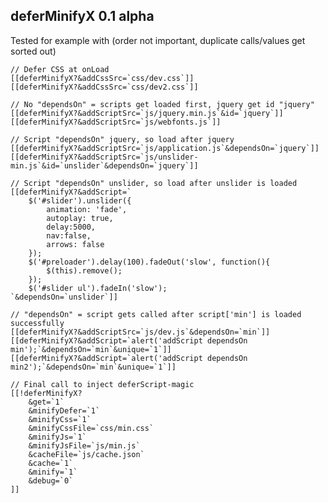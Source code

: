 ## deferMinifyX 0.1 alpha

Tested for example with (order not important, duplicate calls/values get sorted out) 
 
    // Defer CSS at onLoad
    [[deferMinifyX?&addCssSrc=`css/dev.css`]]
    [[deferMinifyX?&addCssSrc=`css/dev2.css`]]
    
    // No "dependsOn" = scripts get loaded first, jquery get id "jquery"
    [[deferMinifyX?&addScriptSrc=`js/jquery.min.js`&id=`jquery`]]
    [[deferMinifyX?&addScriptSrc=`js/webfonts.js`]]
    
    // Script "dependsOn" jquery, so load after jquery
    [[deferMinifyX?&addScriptSrc=`js/application.js`&dependsOn=`jquery`]]
    [[deferMinifyX?&addScriptSrc=`js/unslider-min.js`&id=`unslider`&dependsOn=`jquery`]]
     
    // Script "dependsOn" unslider, so load after unslider is loaded
    [[deferMinifyX?&addScript=`
        $('#slider').unslider({
            animation: 'fade',
            autoplay: true,
            delay:5000,
            nav:false,
            arrows: false
        });
        $('#preloader').delay(100).fadeOut('slow', function(){
            $(this).remove();
        });
        $('#slider ul').fadeIn('slow');
    `&dependsOn=`unslider`]]
    
    // "dependsOn" = script gets called after script['min'] is loaded successfully
    [[deferMinifyX?&addScriptSrc=`js/dev.js`&dependsOn=`min`]]
    [[deferMinifyX?&addScript=`alert('addScript dependsOn min');`&dependsOn=`min`&unique=`1`]]
    [[deferMinifyX?&addScript=`alert('addScript dependsOn min2');`&dependsOn=`min`&unique=`1`]]
    
    // Final call to inject deferScript-magic
    [[!deferMinifyX?
        &get=`1`
        &minifyDefer=`1`
        &minifyCss=`1`
        &minifyCssFile=`css/min.css`
        &minifyJs=`1`
        &minifyJsFile=`js/min.js`
        &cacheFile=`js/cache.json`
        &cache=`1`
        &minify=`1`
        &debug=`0`
    ]]